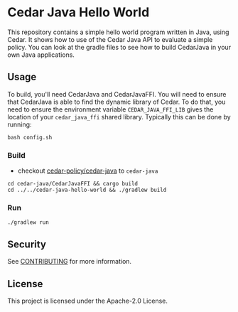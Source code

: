 # Cedar Java Hello World

This repository contains a simple hello world program written in Java, using Cedar. 
It shows how to use of the Cedar Java API to evaluate a simple policy. You can look at the gradle files to see how to build CedarJava in your own Java applications.

## Usage

To build, you'll need CedarJava and CedarJavaFFI. You will need to ensure that CedarJava is able to find the dynamic library of Cedar. To do that, you need to ensure the environment variable `CEDAR_JAVA_FFI_LIB` gives the location of your `cedar_java_ffi` shared library. Typically this can be done by running:

```shell
bash config.sh
```

### Build
- checkout [cedar-policy/cedar-java](https://github.com/cedar-policy/cedar-java) to `cedar-java`

```shell
cd cedar-java/CedarJavaFFI && cargo build
cd ../../cedar-java-hello-world && ./gradlew build
```

### Run
```shell
./gradlew run
```

## Security

See [CONTRIBUTING](CONTRIBUTING.md#security-issue-notifications) for more information.

## License

This project is licensed under the Apache-2.0 License.
